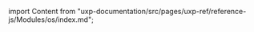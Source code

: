 
import Content from "uxp-documentation/src/pages/uxp-ref/reference-js/Modules/os/index.md";

<Content query="product=xd"/>
